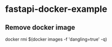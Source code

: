 # fastapi-docker-example

## Remove docker image <none>
docker rmi $(docker images -f 'dangling=true' -q)